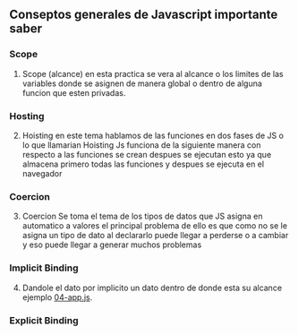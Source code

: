 ## Conseptos generales de Javascript importante saber 


### Scope
1. Scope (alcance) en esta practica se vera al alcance o los limites de las variables donde se asignen de manera global o dentro de alguna funcion que esten privadas. 

### Hosting
2. Hoisting en este tema hablamos de las funciones en dos fases de JS o lo que llamarian Hoisting Js funciona de la siguiente manera con respecto a las funciones se crean despues se ejecutan esto ya que almacena primero todas las funciones y despues se ejecuta en el navegador 

### Coercion
3. Coercion Se toma el tema de los tipos de datos que JS asigna en automatico a valores el principal problema de ello es que como no se le asigna un tipo de dato al declararlo puede llegar a perderse o a cambiar y eso puede llegar a generar muchos problemas 

### Implicit  Binding
4. Dandole el dato por implicito un dato dentro de donde esta su alcance ejemplo [04-app.js](https://github.com/luiarmandoaguayoaceves/Javascript/blob/main/46-DominandoJavaScript/js/04-app.js).

### Explicit Binding

